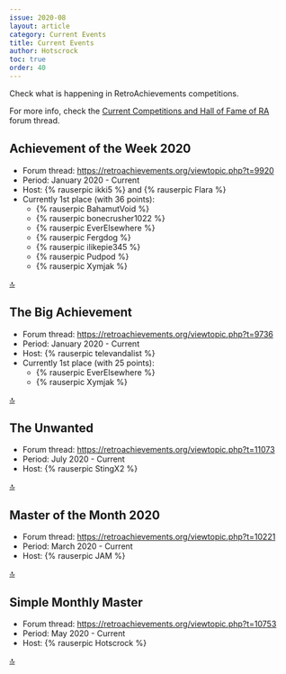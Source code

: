 ```yaml
---
issue: 2020-08
layout: article
category: Current Events
title: Current Events
author: Hotscrock
toc: true
order: 40
---
```


Check what is happening in RetroAchievements competitions.

For more info, check the [Current Competitions and Hall of Fame of RA](https://retroachievements.org/viewtopic.php?t=9014) forum thread.

## Achievement of the Week 2020

- Forum thread: <https://retroachievements.org/viewtopic.php?t=9920>
- Period: January 2020 - Current
- Host: {% rauserpic ikki5 %} and {% rauserpic Flara %}
- Currently 1st place (with 36 points):
  - {% rauserpic BahamutVoid %}
  - {% rauserpic bonecrusher1022 %}
  - {% rauserpic EverElsewhere %}
  - {% rauserpic Fergdog %}
  - {% rauserpic ilikepie345 %}
  - {% rauserpic Pudpod %}
  - {% rauserpic Xymjak %}

<a href="#top">:top:</a>


## The Big Achievement

- Forum thread: <https://retroachievements.org/viewtopic.php?t=9736>
- Period: January 2020 - Current
- Host: {% rauserpic televandalist %}
- Currently 1st place (with 25 points):
  - {% rauserpic EverElsewhere %}
  - {% rauserpic Xymjak %}

<a href="#top">:top:</a>


## The Unwanted

- Forum thread: <https://retroachievements.org/viewtopic.php?t=11073>
- Period: July 2020 - Current
- Host: {% rauserpic StingX2 %}

<a href="#top">:top:</a>

## Master of the Month 2020

- Forum thread: <https://retroachievements.org/viewtopic.php?t=10221>
- Period: March 2020 - Current
- Host: {% rauserpic JAM %}

<a href="#top">:top:</a>


## Simple Monthly Master

- Forum thread: <https://retroachievements.org/viewtopic.php?t=10753>
- Period: May 2020 - Current
- Host: {% rauserpic Hotscrock %}

<!-- - Previous Winners:
  - May: {% rauserpic Xymjak %}
  - June: {% rauserpic BahamutVoid %}
  - July: In progress -->

<a href="#top">:top:</a>

